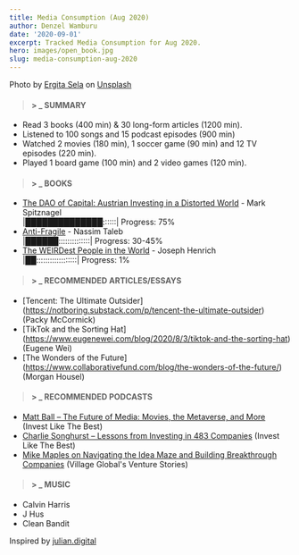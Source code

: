 ```yaml
---
title: Media Consumption (Aug 2020)
author: Denzel Wamburu
date: '2020-09-01'
excerpt: Tracked Media Consumption for Aug 2020.
hero: images/open_book.jpg
slug: media-consumption-aug-2020
---
```

Photo by <a href="https://unsplash.com/@gitsela?utm_source=unsplash&amp;utm_medium=referral&amp;utm_content=creditCopyText">Ergita Sela</a> on <a href="https://unsplash.com/s/photos/books?utm_source=unsplash&amp;utm_medium=referral&amp;utm_content=creditCopyText">Unsplash</a>

> #### **> _ SUMMARY**

* Read 3 books (400 min) & 30 long-form articles  (1200 min).
* Listened to 100 songs and 15 podcast episodes (900 min)
* Watched 2 movies (180 min), 1 soccer game (90 min) and 12 TV episodes (220 min).
* Played 1 board game (100 min) and 2 video games (120 min).

> #### **> _ BOOKS**
*  [The DAO of Capital: Austrian Investing in a Distorted World](https://www.goodreads.com/book/show/16599562-the-dao-of-capital) -  Mark Spitznagel <br/>
  |██████████████::::::| Progress: 75%
*  [Anti-Fragile](https://www.goodreads.com/book/show/13530973-antifragile) - Nassim Taleb <br/>
 |██████::::::::::::::| Progress: 30-45%
*  [The WEIRDest People in the World](https://www.goodreads.com/book/show/13530973-antifragile) - Joseph Henrich <br/>
 |██::::::::::::::::::| Progress: 1%
> #### **> _ RECOMMENDED ARTICLES/ESSAYS**
* [Tencent: The Ultimate Outsider] (https://notboring.substack.com/p/tencent-the-ultimate-outsider) (Packy McCormick)
* [TikTok and the Sorting Hat] (https://www.eugenewei.com/blog/2020/8/3/tiktok-and-the-sorting-hat) (Eugene Wei)
* [The Wonders of the Future] (https://www.collaborativefund.com/blog/the-wonders-of-the-future/) (Morgan Housel)
> #### **> _ RECOMMENDED PODCASTS**
* [Matt Ball – The Future of Media: Movies, the Metaverse, and More](http://investorfieldguide.com/matt-ball-the-future-of-media-movies-the-metaverse-and-more-invest-like-the-best-ep-185/) (Invest Like The Best)
* [Charlie Songhurst – Lessons from Investing in 483 Companies](http://investorfieldguide.com/songhurst/) (Invest Like The Best)
* [Mike Maples on Navigating the Idea Maze and Building Breakthrough Companies](https://soundcloud.com/venturestories/mike-maples-on-navigating-the) (Village Global's Venture Stories)
> #### **> _ MUSIC**
* Calvin Harris
* J Hus
* Clean Bandit

Inspired by [julian.digital](https://julian.digital/)
